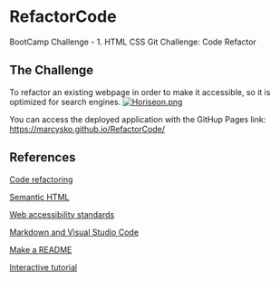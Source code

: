 # RefactorCode
BootCamp Challenge - 1. HTML CSS Git Challenge: Code Refactor

## The Challenge
To refactor an existing webpage in order to make it accessible, so it is optimized for search engines.
[![Horiseon.png](https://i.postimg.cc/hGrCFdkh/Horiseon.png)](https://postimg.cc/DWSQL8yK)


You can access the deployed application with the GitHup Pages link:
https://marcysko.github.io/RefactorCode/


## References
[Code refactoring](https://en.wikipedia.org/wiki/Code_refactoring)

[Semantic HTML](https://www.w3schools.com/html/html5_semantic_elements.asp)

[Web accessibility standards](https://wave.webaim.org/)

[Markdown and Visual Studio Code](https://code.visualstudio.com/docs/languages/markdown#_markdown-preview)

[Make a README](https://www.drupal.org/docs/develop/documenting-your-project/readme-template)

[Interactive tutorial](https://commonmark.org/help/tutorial/)
